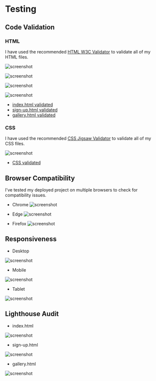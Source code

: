 # Testing

## Code Validation

### HTML

I have used the recommended [HTML W3C Validator](https://validator.w3.org) to validate all of my HTML files.

![screenshot](documentation/html-validated.png)

![screenshot](documentation/index.html.png)

![screenshot](documentation/sign-up.html.png)

![screenshot](documentation/gallery.html.png)

- [index.html validated](https://validator.w3.org/nu/?doc=https%3A%2F%2Fbriant-20.github.io%2Fthe-space-race%2Findex.html)
- [sign-up.html validated](https://validator.w3.org/nu/?doc=https%3A%2F%2Fbriant-20.github.io%2Fthe-space-race%2Fsign-up.html)
- [gallery.html validated](https://validator.w3.org/nu/?doc=https%3A%2F%2Fbriant-20.github.io%2Fthe-space-race%2Fgallery.html)

### CSS

I have used the recommended [CSS Jigsaw Validator](https://jigsaw.w3.org/css-validator) to validate all of my CSS files.

![screenshot](documentation/css-validated.png)

- [CSS validated](http://jigsaw.w3.org/css-validator/validator?lang=en&profile=css3svg&uri=https%3A%2F%2Fbriant-20.github.io%2Fthe-space-race&usermedium=all&vextwarning=&warning=1)

## Browser Compatibility

I've tested my deployed project on multiple browsers to check for compatibility issues.

- Chrome
![screenshot](documentation/chrome.png)

- Edge
![screenshot](documentation/edge.png)

- Firefox
![screenshot](documentation/firefox.png)

## Responsiveness

- Desktop

![screenshot](documentation/desktop.png)

- Mobile

![screenshot](documentation/mobile.png)

- Tablet

![screenshot](documentation/tablet.png)

## Lighthouse Audit

- index.html

![screenshot](documentation/lighthouse-index.png)

- sign-up.html

![screenshot](documentation/lighthouse-sign-up.png)

- gallery.html

![screenshot](documentation/lighthouse-gallery.png)

